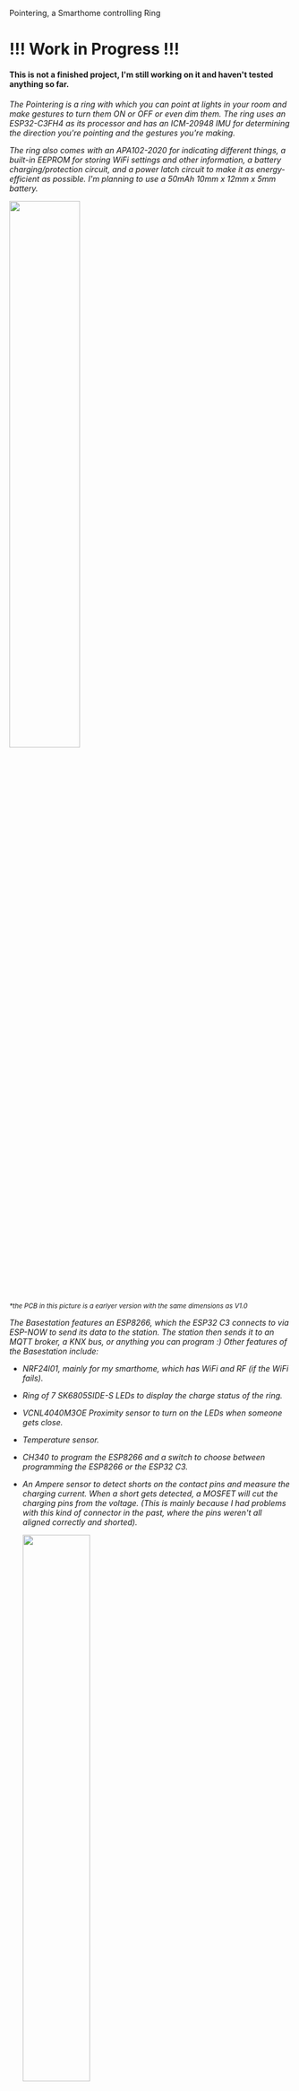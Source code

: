 Pointering, a Smarthome controlling Ring

<h1>!!! Work in Progress !!!

<h4>This is not a finished project, I'm still working on it and haven't tested anything so far.<h6>


The Pointering is a ring with which you can point at lights in your room and make gestures to turn them ON or OFF or even dim them. 
The ring uses an ESP32-C3FH4 as its processor and has an ICM-20948 IMU for determining the direction you're pointing and the gestures you're making. 

The ring also comes with an APA102-2020 for indicating different things, a built-in EEPROM for storing WiFi settings and other information, a battery charging/protection circuit, and a power latch circuit to make it as energy-efficient as possible. 
I'm planning to use a 50mAh 10mm x 12mm x 5mm battery.

<img src="https://github.com/JacTech/Pointering/assets/90476032/5cad6eaf-0042-433d-8b2b-80475bfdc6a0" width=50% height=50%>

<sup>*the PCB in this picture is a earlyer version with the same dimensions as V1.0

The Basestation features an ESP8266, which the ESP32 C3 connects to via ESP-NOW to send its data to the station. The station then sends it to an MQTT broker, a KNX bus, or anything you can program :) 
Other features of the Basestation include:
- NRF24l01, mainly for my smarthome, which has WiFi and RF (if the WiFi fails).
- Ring of 7 SK6805SIDE-S LEDs to display the charge status of the ring.
- VCNL4040M3OE Proximity sensor to turn on the LEDs when someone gets close.
- Temperature sensor.
- CH340 to program the ESP8266 and a switch to choose between programming the ESP8266 or the ESP32 C3.
- An Ampere sensor to detect shorts on the contact pins and measure the charging current. When a short gets detected, a MOSFET will cut the charging pins from the voltage.
  (This is mainly because I had problems with this kind of connector in the past, where the pins weren't all aligned correctly and shorted).


  <img src="https://github.com/JacTech/Pointering/assets/90476032/34abfa28-d0e4-4daf-9e21-173cf1aaa179" width=50% height=50%>


Some other random ideas:
- Combining it with a mmWave sensor like the Everything Presence Lite to make more accurate assumptions on where youre pointing based on your position in the room
- Multiple Basestations for multiple rooms. Depending on how good the connection between Ting and Basestation is you could have a Basestation in each room. The ring just conects to the closest one, so you could have different sets of lights on each Station
